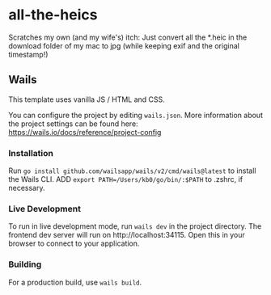 # all-the-heics

Scratches my own (and my wife's) itch: Just convert all the *.heic in the download folder of my mac to jpg (while keeping exif and the original timestamp!)

## Wails

This template uses vanilla JS / HTML and CSS.

You can configure the project by editing `wails.json`. More information about the project settings can be found
here: https://wails.io/docs/reference/project-config


### Installation
Run `go install github.com/wailsapp/wails/v2/cmd/wails@latest` to install the Wails CLI.
ADD `export PATH=/Users/kb0/go/bin/:$PATH` to .zshrc, if necessary.
### Live Development

To run in live development mode, run `wails dev` in the project directory. The frontend dev server will run
on http://localhost:34115. Open this in your browser to connect to your application.

### Building

For a production build, use `wails build`.

